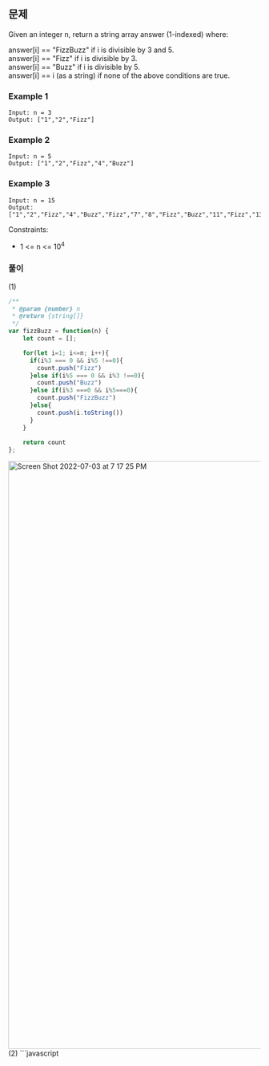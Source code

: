 ## 문제

Given an integer n, return a string array answer (1-indexed) where:

answer[i] == "FizzBuzz" if i is divisible by 3 and 5. <br/>
answer[i] == "Fizz" if i is divisible by 3.<br/>
answer[i] == "Buzz" if i is divisible by 5.<br/>
answer[i] == i (as a string) if none of the above conditions are true.<br/>

### Example 1
```
Input: n = 3
Output: ["1","2","Fizz"]
```

### Example 2
```
Input: n = 5
Output: ["1","2","Fizz","4","Buzz"]
```

### Example 3
```
Input: n = 15
Output: ["1","2","Fizz","4","Buzz","Fizz","7","8","Fizz","Buzz","11","Fizz","13","14","FizzBuzz"]
```
Constraints:

- 1 <= n <= 10<sup>4</sup>

### 풀이
(1)
```javascript
/**
 * @param {number} n
 * @return {string[]}
 */
var fizzBuzz = function(n) {
    let count = [];

    for(let i=1; i<=n; i++){
      if(i%3 === 0 && i%5 !==0){
        count.push("Fizz")
      }else if(i%5 === 0 && i%3 !==0){
        count.push("Buzz")
      }else if(i%3 ===0 && i%5===0){
        count.push("FizzBuzz")
      }else{
        count.push(i.toString())
      }
    }
    
    return count
};
```
<img width="1172" alt="Screen Shot 2022-07-03 at 7 17 25 PM" src="https://user-images.githubusercontent.com/88074487/177035249-1f3cad3c-4152-46f1-800f-8c898b0120fc.png">
(2)
```javascript

```
